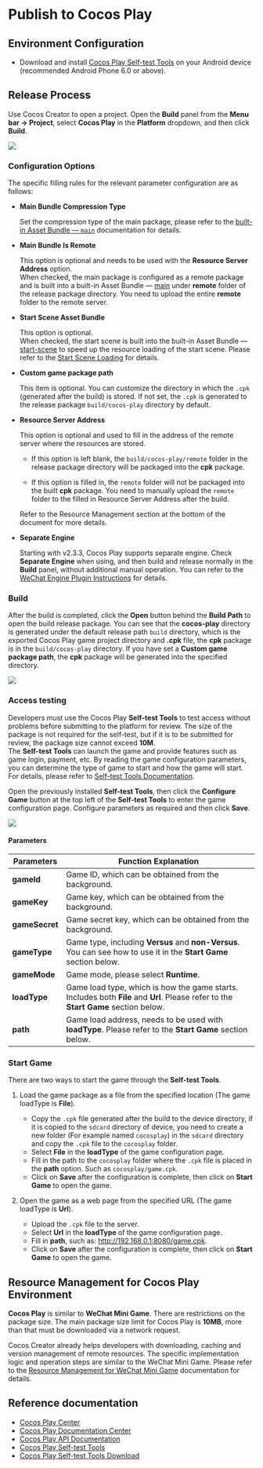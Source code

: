 # Publish to Cocos Play

## Environment Configuration

- Download and install [Cocos Play Self-test Tools](https://gamebox.gitbook.io/project/you-xi-jie-ru-wen-dang/ji-shu-dui-jie/zi-ce-gong-ju) on your Android device (recommended Android Phone 6.0 or above).

## Release Process

Use Cocos Creator to open a project. Open the **Build** panel from the **Menu bar -> Project**, select **Cocos Play** in the **Platform** dropdown, and then click **Build**.

![](publish-cocosplay/build.png)

### Configuration Options

The specific filling rules for the relevant parameter configuration are as follows:

- **Main Bundle Compression Type**

  Set the compression type of the main package, please refer to the [built-in Asset Bundle — `main`](../asset-manager/bundle.md#the-built-in-asset-bundle) documentation for details.

- **Main Bundle Is Remote**

  This option is optional and needs to be used with the **Resource Server Address** option.<br>
  When checked, the main package is configured as a remote package and is built into a built-in Asset Bundle — [main](../asset-manager/bundle.md#the-built-in-asset-bundle) under **remote** folder of the release package directory. You need to upload the entire **remote** folder to the remote server.

- **Start Scene Asset Bundle**

  This option is optional.<br>
  When checked, the start scene is built into the built-in Asset Bundle — [start-scene](../asset-manager/bundle.md#the-built-in-asset-bundle) to speed up the resource loading of the start scene. Please refer to the [Start Scene Loading](publish-wechatgame.md#speed-up-the-loading-of-the-start-scene) for details.

- **Custom game package path**

  This item is optional. You can customize the directory in which the `.cpk` (generated after the build) is stored. If not set, the `.cpk` is generated to the release package `build/cocos-play` directory by default.

- **Resource Server Address**

  This option is optional and used to fill in the address of the remote server where the resources are stored.

  - If this option is left blank, the `build/cocos-play/remote` folder in the release package directory will be packaged into the **cpk** package.

  - If this option is filled in, the `remote` folder will not be packaged into the built **cpk** package. You need to manually upload the `remote` folder to the filled in Resource Server Address after the build.

  Refer to the Resource Management section at the bottom of the document for more details.

- **Separate Engine**

  Starting with v2.3.3, Cocos Play supports separate engine. Check **Separate Engine** when using, and then build and release normally in the **Build** panel, without additional manual operation. You can refer to the [WeChat Engine Plugin Instructions](./wechat-engine-plugin.md) for details.

### Build

After the build is completed, click the **Open** button behind the **Build Path** to open the build release package. You can see that the **cocos-play** directory is generated under the default release path `build` directory, which is the exported Cocos Play game project directory and **.cpk** file, the **cpk** package is in the `build/cocos-play` directory. If you have set a **Custom game package path**, the **cpk** package will be generated into the specified directory.

![](publish-cocosplay/package.png)

### Access testing

Developers must use the Cocos Play **Self-test Tools** to test access without problems before submitting to the platform for review. The size of the package is not required for the self-test, but if it is to be submitted for review, the package size cannot exceed **10M**.<br>
The **Self-test Tools** can launch the game and provide features such as game login, payment, etc. By reading the game configuration parameters, you can determine the type of game to start and how the game will start. For details, please refer to [Self-test Tools Documentation](https://gamebox.gitbook.io/project/you-xi-jie-ru-wen-dang/ji-shu-dui-jie/zi-ce-gong-ju).

Open the previously installed **Self-test Tools**, then click the **Configure Game** button at the top left of the **Self-test Tools** to enter the game configuration page. Configure parameters as required and then click **Save**.

![](publish-cocosplay/configuration.png)

#### Parameters

| Parameters      | Function Explanation  |
| --------------  |  -----------          |
| **gameId**      | Game ID, which can be obtained from the background. |
| **gameKey**     | Game key, which can be obtained from the background. |
| **gameSecret**  | Game secret key, which can be obtained from the background. |
| **gameType**    | Game type, including **Versus** and **non-Versus**. You can see how to use it in the **Start Game** section below. |
| **gameMode**    | Game mode, please select **Runtime**.    |
| **loadType**    | Game load type, which is how the game starts. Includes both **File** and **Url**. Please refer to the **Start Game** section below. |
| **path**        | Game load address, needs to be used with **loadType**. Please refer to the **Start Game** section below.   |

### Start Game

There are two ways to start the game through the **Self-test Tools**.

1. Load the game package as a file from the specified location (The game loadType is **File**).

    - Copy the `.cpk` file generated after the build to the device directory, if it is copied to the `sdcard` directory of device, you need to create a new folder (For example named `cocosplay`) in the `sdcard` directory and copy the `.cpk` file to the `cocosplay` folder.
    - Select **File** in the **loadType** of the game configuration page.
    - Fill in the path to the `cocosplay` folder where the `.cpk` file is placed in the **path** option. Such as `cocosplay/game.cpk`.
    - Click on **Save** after the configuration is complete, then click on **Start Game** to open the game.

2. Open the game as a web page from the specified URL (The game loadType is **Url**).

    - Upload the `.cpk` file to the server.
    - Select **Url** in the **loadType** of the game configuration page.
    - Fill in **path**, such as: <http://192.168.0.1:8080/game.cpk>.
    - Click on **Save** after the configuration is complete, then click on **Start Game** to open the game.

## Resource Management for Cocos Play Environment

**Cocos Play** is similar to **WeChat Mini Game**. There are restrictions on the package size. The main package size limit for Cocos Play is **10MB**, more than that must be downloaded via a network request.

Cocos Creator already helps developers with downloading, caching and version management of remote resources. The specific implementation logic and operation steps are similar to the WeChat Mini Game. Please refer to the [Resource Management for WeChat Mini Game](./publish-wechatgame.md#resource-management-for-the-wechat-mini-games) documentation for details.

## Reference documentation

- [Cocos Play Center](https://gamebox.cocos.com/)
- [Cocos Play Documentation Center](https://gamebox.gitbook.io/project/)
- [Cocos Play API Documentation](https://gamebox.gitbook.io/project/you-xi-jie-ru-wen-dang/ji-shu-dui-jie/ji-chu-neng-li)
- [Cocos Play Self-test Tools](https://gamebox.gitbook.io/project/you-xi-jie-ru-wen-dang/ji-shu-dui-jie/zi-ce-gong-ju)
- [Cocos Play Self-test Tools Download](https://gamebox.gitbook.io/project/you-xi-jie-ru-wen-dang/zi-ce-gong-ju)
